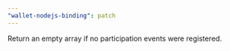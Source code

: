 ```yaml
---
"wallet-nodejs-binding": patch
---
```


Return an empty array if no participation events were registered.
